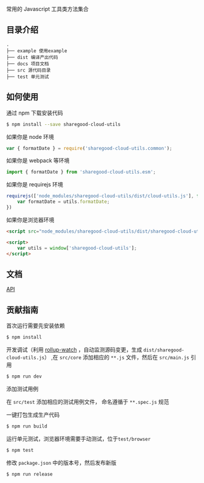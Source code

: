 

常用的 Javascript 工具类方法集合

## 目录介绍

```
.
├── example 使用example
├── dist 编译产出代码
├── docs 项目文档
├── src 源代码目录
├── test 单元测试
```

## 如何使用
通过 npm 下载安装代码

```bash
$ npm install --save sharegood-cloud-utils
```

如果你是 node 环境

```js
var { formatDate } = require('sharegood-cloud-utils.common');
```

如果你是 webpack 等环境

```js
import { formatDate } from 'sharegood-cloud-utils.esm';
```

如果你是 requirejs 环境

```js
requirejs(['node_modules/sharegood-cloud-utils/dist/cloud-utils.js'], function (utils) {
    var formatDate = utils.formatDate;
})
```

如果你是浏览器环境

```html
<script src="node_modules/sharegood-cloud-utils/dist/sharegood-cloud-utils.min.js"></script>

<script>
    var utils = window['sharegood-cloud-utils'];
</script>
```

## 文档
[API](https://majinhui04.github.io/sharegood-cloud-utils/)

## 贡献指南
首次运行需要先安装依赖

```bash
$ npm install
```
开发调试（利用 [rollup-watch](https://github.com/rollup/rollup-watch) ，自动监测源码变更，生成 `dist/sharegood-cloud-utils.js`）
,在 `src/core` 添加相应的 `**.js` 文件，然后在 `src/main.js` 引用

```bash
$ npm run dev
```

添加测试用例

在 `src/test` 添加相应的测试用例文件， 命名遵循于 `**.spec.js` 规范

一键打包生成生产代码

```bash
$ npm run build
```

运行单元测试，浏览器环境需要手动测试，位于`test/browser`

```bash
$ npm test
```

修改 `package.json` 中的版本号，然后发布新版

```bash
$ npm run release
```
